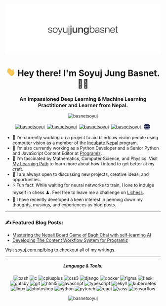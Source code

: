 <img src="https://raw.githubusercontent.com/basnetsoyuj/basnetsoyuj/master/assets/images/name.png">
<h1 align="center"><img src="https://raw.githubusercontent.com/basnetsoyuj/basnetsoyuj/master/assets/images/wave.gif" width="30px"/> Hey there! I'm Soyuj Jung Basnet. 👨‍💻</h1>

<h3 align="center">An Impassioned Deep Learning & Machine Learning Practitioner and Learner from Nepal.</h3>

<p align="center"><img src="https://komarev.com/ghpvc/?username=basnetsoyuj" alt="basnetsoyuj" /></p>
<p align="center"><a href="https://twitter.com/basnetsoyuj" target="blank"><img align="center" src="https://cdn.jsdelivr.net/npm/simple-icons@3.0.1/icons/twitter.svg" alt="basnetsoyuj" height="25" width="25" /></a>&nbsp;&nbsp;<a href="https://linkedin.com/in/basnetsoyuj" target="blank"><img align="center" src="https://cdn.jsdelivr.net/npm/simple-icons@3.0.1/icons/linkedin.svg" alt="basnetsoyuj" height="25" width="25" /></a>&nbsp;&nbsp;<a href="https://instagram.com/basnetsoyuj" target="blank"><img align="center" src="https://cdn.jsdelivr.net/npm/simple-icons@3.0.1/icons/instagram.svg" alt="basnetsoyuj" height="25" width="25" /></a>&nbsp;&nbsp;<a href="mailto:bsoyuj@gmail.com"><img align="center" src="https://cdn.jsdelivr.net/npm/simple-icons@3.0.1/icons/gmail.svg" alt="basnetsoyuj" height="25" width="25" /></a>&nbsp;&nbsp;<a href="https://soyuj.com.np"><img align="center" src="https://raw.githubusercontent.com/basnetsoyuj/basnetsoyuj/master/assets/images/website.svg" alt="basnetsoyuj" height="25" width="25" /></a></p>

- 🔭 I’m currently working on a project to aid blind/low vision people using computer vision as a member of the <a href="http://www.incubate-nepal.com/" target="_blank">Incubate Nepal</a> program.
- 💼 I’m also currently working as a Python Developer and a Senior Python and JavaScript Content Editor at <a href="https://www.programiz.com/" target="_blank">Programiz</a>.
- 🌱 I'm fascinated by Mathematics, Computer Science, and Physics. Visit <a href="https://github.com/basnetsoyuj/learning" target="_blank">My Learning Path</a> to learn more about how I intend to get better at my craft.
- 👯 I am always open to discussing new projects, creative ideas, and opportunities.
- ⚡ Fun fact: While waiting for neural networks to train, I love to indulge myself in chess ♟️. Feel free to leave me a challenge on <a href="https://lichess.org/@/basnetsoyuj" target="_blank">Lichess</a>.
- 📝 I have recently developed a keen interest in penning down my thoughts, musings, and experiences as blog posts.

<hr/>

<h3>✍️ Featured Blog Posts:</h3>
<ul>
<li><a href="https://soyuj.com.np/blog/mastering-bagh-chal-with-self-learning-ai">Mastering the Nepali Board Game of Bagh Chal with self-learning AI</a></li>
<li><a href="https://soyuj.com.np/blog/content-workflow-system">Developing The Content Workflow System for Programiz</a></li>
</ul>
<p>Visit <a href="https://soyuj.com.np/blog">soyuj.com.np/blog</a> to checkout all of my writings.</p>
<hr/>
<h5 align="center">Language & Tools:</h5>
<p align="center"><img height="20" src="https://www.vectorlogo.zone/logos/gnu_bash/gnu_bash-icon.svg" alt="bash" title="bash" /> <img height="20" src="https://devicons.github.io/devicon/devicon.git/icons/c/c-original.svg" alt="c" title="c" /> <img height="20" src="https://devicons.github.io/devicon/devicon.git/icons/cplusplus/cplusplus-original.svg" alt="cplusplus" title="cplusplus" /> <img height="20" src="https://devicons.github.io/devicon/devicon.git/icons/css3/css3-original-wordmark.svg" alt="css3" title="css3" /> <img height="20" src="https://devicons.github.io/devicon/devicon.git/icons/django/django-original.svg" alt="django" title="django" /> <img height="20" src="https://devicons.github.io/devicon/devicon.git/icons/docker/docker-original-wordmark.svg" alt="docker" title="docker" /> <img height="20" src="https://www.vectorlogo.zone/logos/figma/figma-icon.svg" alt="figma" title="figma" /> <img height="20" src="https://www.vectorlogo.zone/logos/pocoo_flask/pocoo_flask-icon.svg" alt="flask" title="flask" /> <img height="20" src="https://www.vectorlogo.zone/logos/gatsbyjs/gatsbyjs-icon.svg" alt="gatsby" title="gatsby" /> <img height="20" src="https://www.vectorlogo.zone/logos/git-scm/git-scm-icon.svg" alt="git" title="git" /> <img height="20" src="https://devicons.github.io/devicon/devicon.git/icons/html5/html5-original-wordmark.svg" alt="html5" title="html5" /> <img height="20" src="https://devicons.github.io/devicon/devicon.git/icons/javascript/javascript-original.svg" alt="javascript" title="javascript" /> <img src="https://devicons.github.io/devicon/devicon.git/icons/typescript/typescript-original.svg" alt="typescript" title="typescript" height="20"/> <img height="20" src="https://www.vectorlogo.zone/logos/jekyllrb/jekyllrb-icon.svg" alt="jekyll" title="jekyll" /> <img height="20" src="https://www.vectorlogo.zone/logos/kubernetes/kubernetes-icon.svg" alt="kubernetes" title="kubernetes" /> <img height="20" src="https://devicons.github.io/devicon/devicon.git/icons/linux/linux-original.svg" alt="linux" title="linux" /> <img height="20" src="https://devicons.github.io/devicon/devicon.git/icons/photoshop/photoshop-plain.svg" alt="photoshop" title="photoshop" /> <img height="20" src="https://devicons.github.io/devicon/devicon.git/icons/python/python-original.svg" alt="python" title="python" /> <img height="20" src="https://www.vectorlogo.zone/logos/pytorch/pytorch-icon.svg" alt="pytorch" title="pytorch" /> <img height="20" src="https://devicons.github.io/devicon/devicon.git/icons/react/react-original-wordmark.svg" alt="react" title="react" /> <img height="20" src="https://devicons.github.io/devicon/devicon.git/icons/sass/sass-original.svg" alt="sass" title="sass" /> <img height="20" src="https://www.vectorlogo.zone/logos/tensorflow/tensorflow-icon.svg" alt="tensorflow" title="tensorflow" /></p>

<p align="center"><img src="https://github-readme-stats.vercel.app/api?username=basnetsoyuj&show_icons=true&count_private=true" alt="basnetsoyuj" /></p>